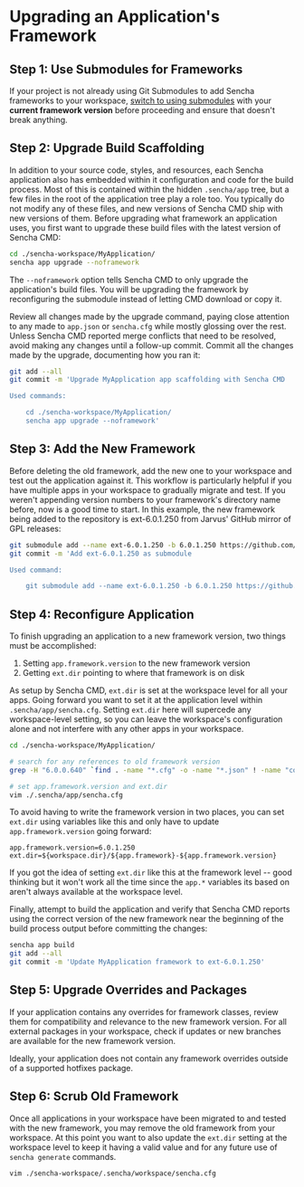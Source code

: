 # Upgrading an Application's Framework

## Step 1: Use Submodules for Frameworks

If your project is not already using Git Submodules to add Sencha frameworks to your workspace, [switch to using submodules](../best_practices/git_submodules.md) with your **current framework version** before proceeding and ensure that doesn't break anything.

## Step 2: Upgrade Build Scaffolding

In addition to your source code, styles, and resources, each Sencha application also has embedded within it configuration and code for the build process. Most of this is contained within the hidden `.sencha/app` tree, but a few files in the root of the application tree play a role too. You typically do not modify any of these files, and new versions of Sencha CMD ship with new versions of them. Before upgrading what framework an application uses, you first want to upgrade these build files with the latest version of Sencha CMD:

```bash
cd ./sencha-workspace/MyApplication/
sencha app upgrade --noframework
```

The `--noframework` option tells Sencha CMD to only upgrade the application's build files. You will be upgrading the framework by reconfiguring the submodule instead of letting CMD download or copy it.

Review all changes made by the upgrade command, paying close attention to any made to `app.json` or `sencha.cfg` while mostly glossing over the rest. Unless Sencha CMD reported merge conflicts that need to be resolved, avoid making any changes until a follow-up commit. Commit all the changes made by the upgrade, documenting how you ran it:

```bash
git add --all
git commit -m 'Upgrade MyApplication app scaffolding with Sencha CMD

Used commands:

    cd ./sencha-workspace/MyApplication/
    sencha app upgrade --noframework'
```

## Step 3: Add the New Framework

Before deleting the old framework, add the new one to your workspace and test out the application against it. This workflow is particularly helpful if you have multiple apps in your workspace to gradually migrate and test. If you weren't appending version numbers to your framework's directory name before, now is a good time to start. In this example, the new framework being added to the repository is ext-6.0.1.250 from Jarvus' GitHub mirror of GPL releases:

```bash
git submodule add --name ext-6.0.1.250 -b 6.0.1.250 https://github.com/JarvusInnovations/extjs.git ./sencha-workspace/ext-6.0.1.250
git commit -m 'Add ext-6.0.1.250 as submodule

Used command:

    git submodule add --name ext-6.0.1.250 -b 6.0.1.250 https://github.com/JarvusInnovations/extjs.git ./sencha-workspace/ext-6.0.1.250'
```

## Step 4: Reconfigure Application

To finish upgrading an application to a new framework version, two things must be accomplished: 

1. Setting `app.framework.version` to the new framework version
2. Getting `ext.dir` pointing to where that framework is on disk

As setup by Sencha CMD, `ext.dir` is set at the workspace level for all your apps. Going forward you want to set it at the application level within `.sencha/app/sencha.cfg`. Setting `ext.dir` here will supercede any workspace-level setting, so you can leave the workspace's configuration alone and not interfere with any other apps in your workspace.

```bash
cd ./sencha-workspace/MyApplication/

# search for any references to old framework version
grep -H "6.0.0.640" `find . -name "*.cfg" -o -name "*.json" ! -name "codegen.json" ! -name "bootstrap.*"`

# set app.framework.version and ext.dir
vim ./.sencha/app/sencha.cfg
```

To avoid having to write the framework version in two places, you can set `ext.dir` using variables like this and only have to update `app.framework.version` going forward:

```
app.framework.version=6.0.1.250
ext.dir=${workspace.dir}/${app.framework}-${app.framework.version}
```

If you got the idea of setting `ext.dir` like this at the framework level -- good thinking but it won't work all the time since the `app.*` variables its based on aren't always available at the workspace level.

Finally, attempt to build the application and verify that Sencha CMD reports using the correct version of the new framework near the beginning of the build process output before committing the changes:

```bash
sencha app build
git add --all
git commit -m 'Update MyApplication framework to ext-6.0.1.250'
```

## Step 5: Upgrade Overrides and Packages

If your application contains any overrides for framework classes, review them for compatibility and relevance to the new framework version. For all external packages in your workspace, check if updates or new branches are available for the new framework version.

Ideally, your application does not contain any framework overrides outside of a supported hotfixes package.

## Step 6: Scrub Old Framework

Once all applications in your workspace have been migrated to and tested with the new framework, you may remove the old framework from your workspace. At this point you want to also update the `ext.dir` setting at the workspace level to keep it having a valid value and for any future use of `sencha generate` commands.

```bash
vim ./sencha-workspace/.sencha/workspace/sencha.cfg
```

